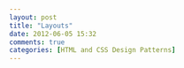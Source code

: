 ```yaml
---
layout: post
title: "Layouts"
date: 2012-06-05 15:32
comments: true
categories: [HTML and CSS Design Patterns]
---
```

